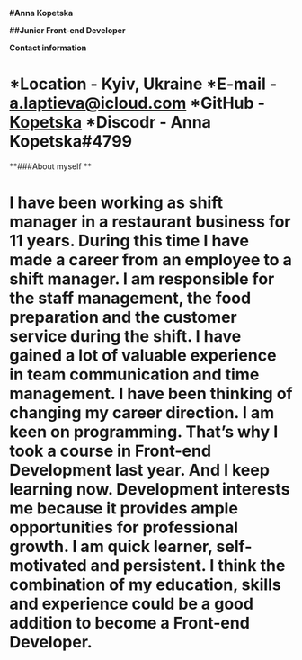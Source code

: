 **#Anna Kopetska**


**##Junior Front-end Developer**


**Contact information**


*Location - Kyiv, Ukraine
*E-mail - [a.laptieva@icloud.com]( a.laptieva@icloud.com)
*GitHub - [Kopetska]( https://github.com/Kopetska)
*Discodr - Anna Kopetska#4799
=======================================================================================================


**###About myself ** 


  I have been working as shift manager in a restaurant business for 11 years. During this time I have made a career from an employee to a shift manager. I am responsible for the staff management, the food preparation and the customer service during the shift. I have gained a lot of valuable experience in team communication and time management.
  I have been thinking of changing my career direction. I am keen on programming. That’s why I took a course in Front-end Development last year. And I keep learning now. Development interests me because it provides ample opportunities for professional growth.
I am quick learner, self-motivated and persistent.
I think the combination of my education, skills and experience could be a good addition to become a Front-end Developer.
=======================================================================================================

